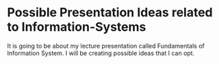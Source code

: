 # Possible Presentation Ideas related to Information-Systems
It is going to be about my lecture presentation called Fundamentals of Information System. I will be creating possible ideas that I can opt.
